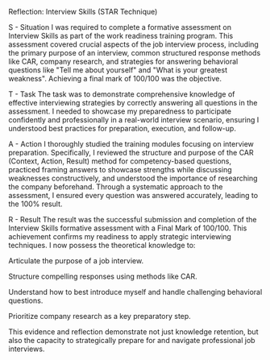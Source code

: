 Reflection: Interview Skills (STAR Technique)

S - Situation
I was required to complete a formative assessment on Interview Skills as part of the work readiness training program. This assessment covered crucial aspects of the job interview process, including the primary purpose of an interview, common structured response methods like CAR, company research, and strategies for answering behavioral questions like "Tell me about yourself" and "What is your greatest weakness". Achieving a final mark of 100/100 was the objective.

T - Task
The task was to demonstrate comprehensive knowledge of effective interviewing strategies by correctly answering all questions in the assessment. I needed to showcase my preparedness to participate confidently and professionally in a real-world interview scenario, ensuring I understood best practices for preparation, execution, and follow-up.

A - Action
I thoroughly studied the training modules focusing on interview preparation. Specifically, I reviewed the structure and purpose of the CAR (Context, Action, Result) method for competency-based questions, practiced framing answers to showcase strengths while discussing weaknesses constructively, and understood the importance of researching the company beforehand. Through a systematic approach to the assessment, I ensured every question was answered accurately, leading to the 100% result.

R - Result
The result was the successful submission and completion of the Interview Skills formative assessment with a Final Mark of 100/100. This achievement confirms my readiness to apply strategic interviewing techniques. I now possess the theoretical knowledge to:

Articulate the purpose of a job interview.

Structure compelling responses using methods like CAR.

Understand how to best introduce myself and handle challenging behavioral questions.

Prioritize company research as a key preparatory step.

This evidence and reflection demonstrate not just knowledge retention, but also the capacity to strategically prepare for and navigate professional job interviews.
